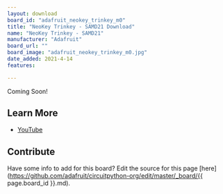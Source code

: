 ```yaml
---
layout: download
board_id: "adafruit_neokey_trinkey_m0"
title: "NeoKey Trinkey - SAMD21 Download"
name: "NeoKey Trinkey - SAMD21"
manufacturer: "Adafruit"
board_url: ""
board_image: "adafruit_neokey_trinkey_m0.jpg"
date_added: 2021-4-14
features:

---
```


Coming Soon!

## Learn More

* [YouTube](https://youtu.be/hDlh4BuvJ-g)

## Contribute

Have some info to add for this board? Edit the source for this page [here](https://github.com/adafruit/circuitpython-org/edit/master/_board/{{ page.board_id }}.md).
